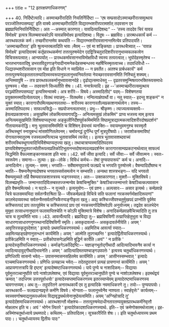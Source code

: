 +++
title = "12 इतरक्षपणाधिकरणम्"

+++
40. निर्दिष्टेत्यादि। अस्माच्छरीरादिति नियतिर्निर्दिष्टा -- 'एष सम्प्रसादोऽस्माच्छरीरात्समुत्थाय परञ्जोतिरुपसम्पद्य' इति वाक्ये अस्माच्छरीरादिति विद्यारम्भशरीरपरामर्शात् तदवसान एव ब्रह्मप्राप्तिनियतिर्निर्दिष्टा। अतः --अस्मात् कारणात्। यावदित्यादिशब्दः" -- 'तस्य ताददेव चिरं यावन्न विमोक्ष्ये' इत्यत्र विलम्बवाचकोऽपि यावन्नविमोक्ष्य इत्यादिशब्दः। विदुषः -- ब्रह्मविदः। प्रारब्घधकार्यं कर्म -- आरब्धफलकं कर्म। तच्छरीरान्तमेव कथयति -- विद्यारम्भशरीरावसानान्तमित्येव प्रतिपादयति। 'अस्माच्छरीरात्' इति श्रुत्यन्तरबलादिति भावः।मैवम् -- एवं मा शङ्किष्ठाः। प्रारब्धचैत्र्यात् -- 'यावन्न विमोक्ष्ये' इत्यादिवाक्यं कर्तृप्रारब्धकर्मणां तत्तत्पुरुषभेदेन एदद्वित्रिचतुरादिशरीररानुभाव्यफलकत्वेन विचित्ररूपत्वात्। आन्यपर्यात् -- प्रारब्धकर्मावसानभाविमोक्षविधौ स्वस्य तत्परत्वात्। भूयोदेहस्मृतेश्च -- भारतभागवतादिषु डभरतविदुरगाङ्गेयादीनामनेकदेहसम्बन्धस्य महर्षिभिस्मृतत्वाच्च। तदवधिविधौ -- धिद्यारम्भशरीरावसान एव मोक्ष इति विधाने न व्याप्रियेत -- न प्रवर्तेत। अतश्च प्रार्बधकार्यं" कर्म तत्तत्पुरुषभेदकृततारतम्यादिस्वस्वरूपानुफलानुभवनिवर्ततया नेयच्छररावसानमिति निश्चितुं शक्यम्। अन्तिमवपुषि -- तत्र प्रारब्धफलकर्मानुभवावसानदेहे। दृढोद्यत्समाधेस्तु -- दृढतरसमुन्मिषत्परभक्तिरूपसमाधेः पुरुषस्य। मोक्षः -- तदवसाने सिध्यतीति शेषः।।41. नन्वत्रेत्यादि। इह --'अस्माच्छरीरात्समुत्थाय परञ्ज्योतिरुपसम्पद्य' इत्यस्मिन्वाक्ये। अत्र शरीरे-- विषये। अस्मादितीदं" पदम्-- विशेषणतया प्रयुक्तमस्मादित्येतत्पदम्। वितथं स्यान्ननु-- वितथमेव। नन्वित्याक्षेपार्थो वा। नतु स्यात्-- इदन्तु शङ्कनं" न युक्तं स्यात्। कारागारौपमित्यप्रथनपरतया-- शरीरस्य कारागारतौल्यप्रकाशनार्थत्वेन। तस्य-- अस्मादितिपदस्य। साफल्यसिद्धेः-- सप्रयोजनत्वलाभात्। प्रभुः-- श्रीकृष्णः। त्याज्यत्वव्यक्तये-- हेयत्वप्रकाशनाय। असुखमिमं लोकमित्यय्यगायद्धि-- अनित्यमसुखं लोकमिमं" प्राप्य भजस्य माम् इत्यत्र अनित्यमसुखमिति विशेषयाप्यतृप्त्या अङ्कुलीनिर्देशपूर्वकमिममिति विष्ठामूत्राद्यात्मकत्वादिशरीरदोषप्रदर्शनं" गीतायामकरोद्धि। मनुः भूतावासमिममिति च विशिंषन् हेयभावं व्यनक्ति-- स्वायम्भुवमनुश्च स्वस्मृतौ अस्थिस्थूणं स्नायुबन्धं मांसशोणितलेपनम्। चर्मावनद्धं दुर्गन्धि पूर्णं मूत्रपुरीषयोः।। जराशोकसमाविष्टं रोगायतनमातुरम्ष रजस्वलमनित्यञ्च भूतावासमिमं त्यजेत्।। इत्यत्र भूतावासशब्दवाच्यं शरीरमस्थिस्थूणत्वादिभिर्विशेष्याप्यतृप्त्या खलु। तथाचात्राप्यस्मादितिपदस्य प्राप्यविशेषणूभूतपरज्योतीरूपत्वप्रतिकोटिभूतानन्तदोषास्पदत्वप्रदर्शनेन कारागारसाम्यप्रकटनार्थत्वात् साफल्यं सिद्धमिति वैफल्यशङ्कानवकाश इति भावः।।42. सर्वे जीवा इत्यादि। सर्वे जीवाः-- सर्वे जीवात्मनः। स्वतः-स्वरूपेण। समानाः-- तुल्याः। इह--लोके। विविधं कर्मच-- तेषां पुण्यपापारूपं" कर्म च। अनादि-- अनादित्वेन। तुल्यम्-- समम्। भगवति-- सर्वेषामप्युपास्ये फलप्रदे च भगवति पुरुषोत्तमे। वैषम्यादिर्दोषश्च न भवति-- वैषम्यनैघृण्यदोषश्च भगवतस्सर्वसमत्वेन न सम्भवति। अन्यथा शास्त्रभङ्गः-- यदि भगवतो वैषम्यमुच्यते तर्हि वैषम्यवारकशास्त्रस्य भङ्गस्स्यात्। अतः-- उक्तकारणात्। मुक्तौ-- मुक्तिविषये। विलम्बप्रभृति-- जन्मान्तरादिविलम्बस्तज्जन्मन्येव केषांचिन्मुक्तिः" केषाञ्चिज्जन्मान्तरे केषाञ्चित्कल्पवसान इति वैषम्यमित्यर्थः। न घटते-- न युज्यते। इत्यनुयोगः-- एवं प्रश्नः। अल्पसारः-- असार इत्यर्थः। कर्मप्रवाहे चित्रे फलसमयभिदा सर्वतन्त्रैराश्रिता हि-- जीवकर्मप्रवाहे विचित्रे सति फलानां नरकस्वर्गमोक्षादिरूपाणां" कालभेदव्यवस्था सर्वतन्त्रैस्सर्वतान्त्रिकैरप्यङ्गीकृता खलु। अद्य कश्चिज्जीवश्चतुर्मुखपदं प्राप्नोति पूर्वमेव कश्चित्तत्पदं प्राप ततःपूर्वमेव च कश्चित्तत्पदं प्राप एवं नरकस्वर्गादिविषयेऽपि अनुयोज्यम्। तद्वदेव कालभेदेन मुमुक्षा तत्साधनानुष्ठानं फलावाप्तिश्चेति न कोऽपि मुक्तिमात्रे विशेषः। अनादिकर्मप्रवाहवैचित्र्यादिति तु तत्र चात्र च तुल्यमिति भावः।।43. आवर्त्येत्यादि। ब्रह्मविद्या तु-- ब्रह्मविषयिणी तत्प्राप्तिहेतुभूता च विद्या साधारणासाधारणगुणस्थानादिविषयिणी स्मृतिः। असकृदावर्त्या-- असकृदावर्तनीयेति। अयम् ' आवृत्तिरसकृदुपदेशात् ' इत्यादेः प्रथमाधिकरणस्यार्थः। अहमितिच आवर्त्या स्यात्-- अहमित्यहङ्ग्रहेणानुसन्धानं कार्यमिति। अयम् ' आत्मेति तूपगच्छन्ति ' इत्यादेर्द्वितीयाधिकरणस्यार्थः। प्रतीकेऽहमिति न स्यात्-- प्रतीकोपासनेऽहमिति बुद्धिर्न कार्येति।अयं" ' न प्रतीके ' इत्यादेस्तृतीयाधिकरणस्यार्थः। कर्माङ्गेऽर्कादिद्दष्टिः-- यज्ञाङ्गभूतोद्गीथादौ आदित्यादिभावनैव कार्या न त्वादित्यादावुद्गीथादिभावनेति। अयम् ' आदित्यादिमतयश्चाङ्गउपपत्तेः ' इत्यस्य चतुर्थाधिकरणस्यार्थः। प्रणिधिरपि सासनो भवेत्-- उपासनमासनसहितमेव कार्यमिति। अयम् ' आसीनस्सम्भवात् ' इत्यादेः पञ्चमाधिकरणस्यार्थः। प्रणिधिः प्रत्यहञ्च भवेत्-- तदेतदुपासनं प्रत्यहं प्रायणान्तं कार्यमिति। अयम् ' आप्रायणात्तत्रापि हि द्दष्टम्' इत्यादेष्षष्टाधिकरणस्यार्थः। पापे पुण्ये च नाशादिकम्-- विद्यायाः पूर्वमुत्तरञ्चानुष्ठीते पापे नाशोऽश्लेषश्च, एवं विद्यायाः पूर्वमुत्तरञ्चानुष्ठीते पुण्ये च नाशोऽश्लेषश्च। इदमर्थद्वयं क्रमात् ' तदधिगम उत्तरपूर्वाधयोः' इत्यादेस्सप्तमाधिकरणस्य इतरस्याप्येवम् इत्यादेरष्टमाधिकरणस्य चावगन्तव्यम्। अथ तु-- तदुपरितने अनारब्धकार्ये एव तु इत्यादिके नवमाधिकरणे तु। तयोः-- पुण्यपापयोः। आरब्धकार्ये-- फलप्रदानप्रवृत्ते कर्मणि विषये। भोग्यता-- फलानुभवेनैव नाश्यता। स्वार्हवृत्तेः" कार्यत्वम्-- स्वस्ववर्णाश्रमाद्यनुरूपधर्मस्य विद्यावृद्ध्यर्थत्वेनानुष्ठेयत्वमिति। अयम् 'अग्निहोत्रादि तु' इत्यादेर्दशमाधिकरणस्यार्थः। आरब्धशान्तौ मोक्षश्च-- तत्तत्पुरुषभेदाधीनतारतम्ययुक्तप्रारब्धकर्मनिवृत्तौ मोक्षलाभ इति च। अयं ' भोगेन त्वितरे ' इत्यादेरेकादशाधिकरणस्यार्थः. इति-- एवं क्रमेणोक्तमर्थजातम्। इह- अस्मिंश्चतुर्थाध्याये प्रथमपादे। कथितम्-- प्रतिपादितम्। सूत्रकारैरिति शेषः।। इति चतुर्थाध्यायस्य प्रथम पादः।। चतुर्थाध्यायस्य द्वितीयः पादः"